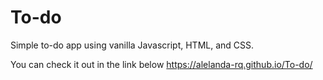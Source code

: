 # To-do

Simple to-do app using vanilla Javascript, HTML, and CSS.

You can check it out in the link below
https://alelanda-rq.github.io/To-do/
